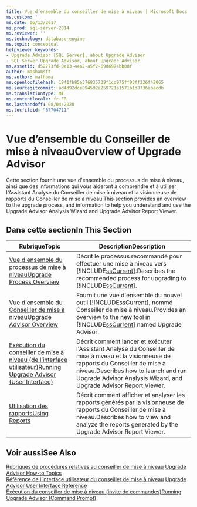 ```yaml
---
title: Vue d’ensemble du conseiller de mise à niveau | Microsoft Docs
ms.custom: ''
ms.date: 06/13/2017
ms.prod: sql-server-2014
ms.reviewer: ''
ms.technology: database-engine
ms.topic: conceptual
helpviewer_keywords:
- Upgrade Advisor [SQL Server], about Upgrade Advisor
- SQL Server Upgrade Advisor, about Upgrade Advisor
ms.assetid: d52773fd-0e13-44a2-a5f2-69d6974bb08f
author: mashamsft
ms.author: mathoma
ms.openlocfilehash: 1941fb85a576835739f1cd975ff93ff336f42065
ms.sourcegitcommit: ad4d92dce894592a259721a1571b1d8736abacdb
ms.translationtype: MT
ms.contentlocale: fr-FR
ms.lasthandoff: 08/04/2020
ms.locfileid: "87704711"
---
```

# <a name="overview-of-upgrade-advisor"></a><span data-ttu-id="e0cab-102">Vue d’ensemble du Conseiller de mise à niveau</span><span class="sxs-lookup"><span data-stu-id="e0cab-102">Overview of Upgrade Advisor</span></span>
  <span data-ttu-id="e0cab-103">Cette section fournit une vue d'ensemble du processus de mise à niveau, ainsi que des informations qui vous aideront à comprendre et à utiliser l'Assistant Analyse du Conseiller de mise à niveau et la visionneuse de rapports du Conseiller de mise à niveau.</span><span class="sxs-lookup"><span data-stu-id="e0cab-103">This section provides an overview to the upgrade process, and information to help you understand and use the Upgrade Advisor Analysis Wizard and Upgrade Advisor Report Viewer.</span></span>  
  
## <a name="in-this-section"></a><span data-ttu-id="e0cab-104">Dans cette section</span><span class="sxs-lookup"><span data-stu-id="e0cab-104">In This Section</span></span>  
  
|<span data-ttu-id="e0cab-105">Rubrique</span><span class="sxs-lookup"><span data-stu-id="e0cab-105">Topic</span></span>|<span data-ttu-id="e0cab-106">Description</span><span class="sxs-lookup"><span data-stu-id="e0cab-106">Description</span></span>|  
|-----------|-----------------|  
|[<span data-ttu-id="e0cab-107">Vue d'ensemble du processus de mise à niveau</span><span class="sxs-lookup"><span data-stu-id="e0cab-107">Upgrade Process Overview</span></span>](../../../2014/sql-server/install/upgrade-process-overview.md)|<span data-ttu-id="e0cab-108">Décrit le processus recommandé pour effectuer une mise à niveau vers [!INCLUDE[ssCurrent](../../includes/sscurrent-md.md)].</span><span class="sxs-lookup"><span data-stu-id="e0cab-108">Describes the recommended process for upgrading to [!INCLUDE[ssCurrent](../../includes/sscurrent-md.md)].</span></span>|  
|[<span data-ttu-id="e0cab-109">Vue d'ensemble du Conseiller de mise à niveau</span><span class="sxs-lookup"><span data-stu-id="e0cab-109">Upgrade Advisor Overview</span></span>](../../../2014/sql-server/install/upgrade-advisor-overview.md)|<span data-ttu-id="e0cab-110">Fournit une vue d'ensemble du nouvel outil [!INCLUDE[ssCurrent](../../includes/sscurrent-md.md)], nommé Conseiller de mise à niveau.</span><span class="sxs-lookup"><span data-stu-id="e0cab-110">Provides an overview to the new tool in [!INCLUDE[ssCurrent](../../includes/sscurrent-md.md)] named Upgrade Advisor.</span></span>|  
|[<span data-ttu-id="e0cab-111">Exécution du conseiller de mise à niveau &#40;de l’interface utilisateur&#41;</span><span class="sxs-lookup"><span data-stu-id="e0cab-111">Running Upgrade Advisor &#40;User Interface&#41;</span></span>](../../../2014/sql-server/install/running-upgrade-advisor-user-interface.md)|<span data-ttu-id="e0cab-112">Décrit comment lancer et exécuter l'Assistant Analyse du Conseiller de mise à niveau et la visionneuse de rapports du Conseiller de mise à niveau.</span><span class="sxs-lookup"><span data-stu-id="e0cab-112">Describes how to launch and run Upgrade Advisor Analysis Wizard, and Upgrade Advisor Report Viewer.</span></span>|  
|[<span data-ttu-id="e0cab-113">Utilisation des rapports</span><span class="sxs-lookup"><span data-stu-id="e0cab-113">Using Reports</span></span>](../../../2014/sql-server/install/using-reports.md)|<span data-ttu-id="e0cab-114">Décrit comment afficher et analyser les rapports générés par la visionneuse de rapports du Conseiller de mise à niveau.</span><span class="sxs-lookup"><span data-stu-id="e0cab-114">Describes how to view and analyze the reports generated by the Upgrade Advisor Report Viewer.</span></span>|  
  
## <a name="see-also"></a><span data-ttu-id="e0cab-115">Voir aussi</span><span class="sxs-lookup"><span data-stu-id="e0cab-115">See Also</span></span>  
 <span data-ttu-id="e0cab-116">[Rubriques de procédures relatives au conseiller de mise à niveau](../../../2014/sql-server/install/upgrade-advisor-how-to-topics.md) </span><span class="sxs-lookup"><span data-stu-id="e0cab-116">[Upgrade Advisor How-to Topics](../../../2014/sql-server/install/upgrade-advisor-how-to-topics.md) </span></span>  
 <span data-ttu-id="e0cab-117">[Référence de l’interface utilisateur du conseiller de mise à niveau](../../../2014/sql-server/install/upgrade-advisor-user-interface-reference.md) </span><span class="sxs-lookup"><span data-stu-id="e0cab-117">[Upgrade Advisor User Interface Reference](../../../2014/sql-server/install/upgrade-advisor-user-interface-reference.md) </span></span>  
 [<span data-ttu-id="e0cab-118">Exécution du conseiller de mise à niveau &#40;invite de commandes&#41;</span><span class="sxs-lookup"><span data-stu-id="e0cab-118">Running Upgrade Advisor &#40;Command Prompt&#41;</span></span>](../../../2014/sql-server/install/running-upgrade-advisor-command-prompt.md)  
  
  
